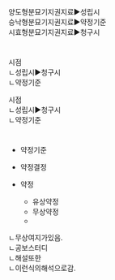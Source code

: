 <link rel="stylesheet" href="../_res/darkmode.css">  

<span class="r">양도형</span>분묘기지권지료▶<span class="r">성립시</span>  
<span class="g">승낙형</span>분묘기지권지료▶<span class="g">약정기준</span>  
<span class="b">시효형</span>분묘기지권지료▶<span class="b">청구시</span>  


#
시점  
ㄴ성립시▶청구시  
ㄴ약정기준  

시점  
ㄴ<span class="r">성립시</span>▶<span class="b">청구시</span>  
ㄴ<span class="g">약정기준</span>  


#
- 약정기준
- 약정결정
  
- 약정
  - 유상약정
  - 무상약정
  - 
ㄴ무상여지가있음.  
ㄴ공보스터디  
ㄴ해설또한  
ㄴ이런식의해석으로감.  
